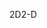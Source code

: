 <span data-ttu-id="4e4ef-101">2D</span><span class="sxs-lookup"><span data-stu-id="4e4ef-101">2-D</span></span>